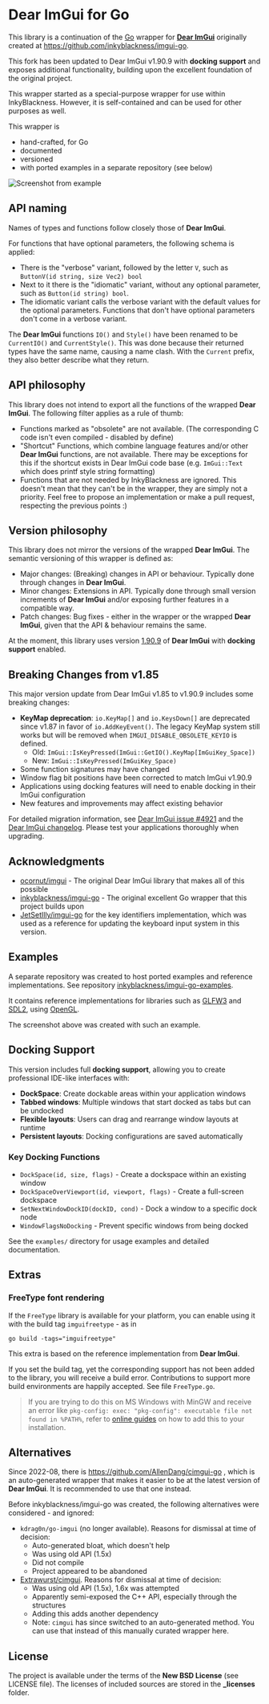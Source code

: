 # Dear ImGui for Go

This library is a continuation of the [Go](https://www.golang.org) wrapper for **[Dear ImGui](https://github.com/ocornut/imgui)** originally created at https://github.com/inkyblackness/imgui-go.

This fork has been updated to Dear ImGui v1.90.9 with **docking support** and exposes additional functionality, building upon the excellent foundation of the original project.

This wrapper started as a special-purpose wrapper for use within InkyBlackness.
However, it is self-contained and can be used for other purposes as well.

This wrapper is
* hand-crafted, for Go
* documented
* versioned
* with ported examples in a separate repository (see below)

![Screenshot from example](assets/screenshot.png)

## API naming

Names of types and functions follow closely those of **Dear ImGui**.

For functions that have optional parameters, the following schema is applied:
* There is the "verbose" variant, followed by the letter `V`, such as `ButtonV(id string, size Vec2) bool`
* Next to it there is the "idiomatic" variant, without any optional parameter, such as `Button(id string) bool`.
* The idiomatic variant calls the verbose variant with the default values for the optional parameters.
Functions that don't have optional parameters don't come in a verbose variant.

The **Dear ImGui** functions `IO()` and `Style()` have been renamed to be `CurrentIO()` and `CurrentStyle()`.
This was done because their returned types have the same name, causing a name clash.
With the `Current` prefix, they also better describe what they return.

## API philosophy
This library does not intend to export all the functions of the wrapped **Dear ImGui**. The following filter applies as a rule of thumb:
* Functions marked as "obsolete" are not available. (The corresponding C code isn't even compiled - disabled by define)
* "Shortcut" Functions, which combine language features and/or other **Dear ImGui** functions, are not available. There may be exceptions for this if the shortcut exists in Dear ImGui code base (e.g. `ImGui::Text` which does printf style string formatting)
* Functions that are not needed by InkyBlackness are ignored. This doesn't mean that they can't be in the wrapper, they are simply not a priority. Feel free to propose an implementation or make a pull request, respecting the previous points :)

## Version philosophy
This library does not mirror the versions of the wrapped **Dear ImGui**. The semantic versioning of this wrapper is defined as:
* Major changes: (Breaking) changes in API or behaviour. Typically done through changes in **Dear ImGui**.
* Minor changes: Extensions in API. Typically done through small version increments of **Dear ImGui** and/or exposing further features in a compatible way.
* Patch changes: Bug fixes - either in the wrapper or the wrapped **Dear ImGui**, given that the API & behaviour remains the same.

At the moment, this library uses version [1.90.9](https://github.com/ocornut/imgui/releases/tag/v1.90.9) of **Dear ImGui** with **docking support** enabled.

## Breaking Changes from v1.85

This major version update from Dear ImGui v1.85 to v1.90.9 includes some breaking changes:
* **KeyMap deprecation**: `io.KeyMap[]` and `io.KeysDown[]` are deprecated since v1.87 in favor of `io.AddKeyEvent()`. The legacy KeyMap system still works but will be removed when `IMGUI_DISABLE_OBSOLETE_KEYIO` is defined. 
  - Old: `ImGui::IsKeyPressed(ImGui::GetIO().KeyMap[ImGuiKey_Space])` 
  - New: `ImGui::IsKeyPressed(ImGuiKey_Space)`
* Some function signatures may have changed
* Window flag bit positions have been corrected to match ImGui v1.90.9  
* Applications using docking features will need to enable docking in their ImGui configuration
* New features and improvements may affect existing behavior

For detailed migration information, see [Dear ImGui issue #4921](https://github.com/ocornut/imgui/issues/4921) and the [Dear ImGui changelog](https://github.com/ocornut/imgui/releases). Please test your applications thoroughly when upgrading.

## Acknowledgments

* [ocornut/imgui](https://github.com/ocornut/imgui) - The original Dear ImGui library that makes all of this possible
* [inkyblackness/imgui-go](https://github.com/inkyblackness/imgui-go) - The original excellent Go wrapper that this project builds upon
* [JetSetIlly/imgui-go](https://github.com/JetSetIlly/imgui-go/blob/master/IO.go) for the key identifiers implementation, which was used as a reference for updating the keyboard input system in this version.

## Examples
A separate repository was created to host ported examples and reference implementations.
See repository [inkyblackness/imgui-go-examples](https://github.com/inkyblackness/imgui-go-examples).

It contains reference implementations for libraries such as [GLFW3](https://github.com/go-gl/glfw) and [SDL2](https://github.com/veandco/go-sdl2), using [OpenGL](https://github.com/go-gl/gl).

The screenshot above was created with such an example.

## Docking Support

This version includes full **docking support**, allowing you to create professional IDE-like interfaces with:
* **DockSpace**: Create dockable areas within your application windows  
* **Tabbed windows**: Multiple windows that start docked as tabs but can be undocked
* **Flexible layouts**: Users can drag and rearrange window layouts at runtime
* **Persistent layouts**: Docking configurations are saved automatically

### Key Docking Functions
* `DockSpace(id, size, flags)` - Create a dockspace within an existing window
* `DockSpaceOverViewport(id, viewport, flags)` - Create a full-screen dockspace
* `SetNextWindowDockID(dockID, cond)` - Dock a window to a specific dock node
* `WindowFlagsNoDocking` - Prevent specific windows from being docked

See the `examples/` directory for usage examples and detailed documentation.

## Extras

### FreeType font rendering

If the `FreeType` library is available for your platform, you can enable using it with the build tag `imguifreetype` - as in
```
go build -tags="imguifreetype"
```
This extra is based on the reference implementation from **Dear ImGui**.

If you set the build tag, yet the corresponding support has not been added to the library, you will receive a build error.
Contributions to support more build environments are happily accepted. See file `FreeType.go`.

> If you are trying to do this on MS Windows with MinGW and receive an error like
> `pkg-config: exec: "pkg-config": executable file not found in %PATH%`,
> refer to [online guides](https://stackoverflow.com/questions/1710922/how-to-install-pkg-config-in-windows) on how to add this to your installation.

## Alternatives

Since 2022-08, there is https://github.com/AllenDang/cimgui-go , which is an auto-generated wrapper that
makes it easier to be at the latest version of **Dear ImGui**. It is recommended to use that one instead. 

Before inkyblackness/imgui-go was created, the following alternatives were considered - and ignored:
* `kdrag0n/go-imgui` (no longer available). Reasons for dismissal at time of decision:
  * Auto-generated bloat, which doesn't help
  * Was using old API (1.5x)
  * Did not compile
  * Project appeared to be abandoned
* [Extrawurst/cimgui](https://github.com/Extrawurst/cimgui). Reasons for dismissal at time of decision:
  * Was using old API (1.5x), 1.6x was attempted
  * Apparently semi-exposed the C++ API, especially through the structures
  * Adding this adds another dependency
  * Note: `cimgui` has since switched to an auto-generated method. You can use that instead of this manually curated wrapper here.


## License

The project is available under the terms of the **New BSD License** (see LICENSE file).
The licenses of included sources are stored in the **_licenses** folder.
